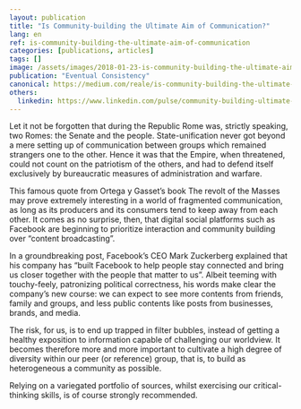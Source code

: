 ```yaml
---
layout: publication
title: "Is Community-building the Ultimate Aim of Communication?"
lang: en
ref: is-community-building-the-ultimate-aim-of-communication
categories: [publications, articles]
tags: []
image: /assets/images/2018-01-23-is-community-building-the-ultimate-aim-of-communication.jpg
publication: "Eventual Consistency"
canonical: https://medium.com/reale/is-community-building-the-ultimate-aim-of-communication-61a83503252d
others:
  linkedin: https://www.linkedin.com/pulse/community-building-ultimate-aim-communication-roberto-reale/
---
```


Let it not be forgotten that during the Republic Rome was, strictly speaking, two Romes: the Senate and the people. State-unification never got beyond a mere setting up of communication between groups which remained strangers one to the other. Hence it was that the Empire, when threatened, could not count on the patriotism of the others, and had to defend itself exclusively by bureaucratic measures of administration and warfare.

This famous quote from Ortega y Gasset’s book The revolt of the Masses may prove extremely interesting in a world of fragmented communication, as long as its producers and its consumers tend to keep away from each other. It comes as no surprise, then, that digital social platforms such as Facebook are beginning to prioritize interaction and community building over “content broadcasting”.

In a groundbreaking post, Facebook’s CEO Mark Zuckerberg explained that his company has “built Facebook to help people stay connected and bring us closer together with the people that matter to us”. Albeit teeming with touchy-feely, patronizing political correctness, his words make clear the company’s new course: we can expect to see more contents from friends, family and groups, and less public contents like posts from businesses, brands, and media.

The risk, for us, is to end up trapped in filter bubbles, instead of getting a healthy exposition to information capable of challenging our worldview. It becomes therefore more and more important to cultivate a high degree of diversity within our peer (or reference) group, that is, to build as heterogeneous a community as possible.

Relying on a variegated portfolio of sources, whilst exercising our critical-thinking skills, is of course strongly recommended.
